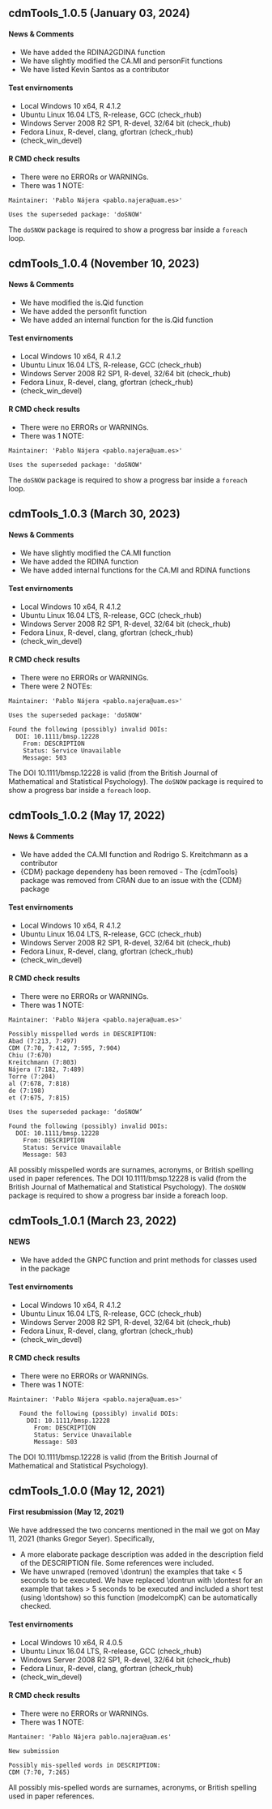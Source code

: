## cdmTools_1.0.5 (January 03, 2024)

#### News & Comments
* We have added the RDINA2GDINA function
* We have slightly modified the CA.MI and personFit functions
* We have listed Kevin Santos as a contributor

#### Test envirnoments
* Local Windows 10 x64, R 4.1.2
* Ubuntu Linux 16.04 LTS, R-release, GCC (check_rhub)
* Windows Server 2008 R2 SP1, R-devel, 32/64 bit (check_rhub)
* Fedora Linux, R-devel, clang, gfortran (check_rhub)
* (check_win_devel)

#### R CMD check results

* There were no ERRORs or WARNINGs.
* There was 1 NOTE:
```
Maintainer: 'Pablo Nájera <pablo.najera@uam.es>'
   
Uses the superseded package: 'doSNOW'
```
The `doSNOW` package is required to show a progress bar inside a `foreach` loop.

## cdmTools_1.0.4 (November 10, 2023)

#### News & Comments
* We have modified the is.Qid function
* We have added the personfit function
* We have added an internal function for the is.Qid function

#### Test envirnoments
* Local Windows 10 x64, R 4.1.2
* Ubuntu Linux 16.04 LTS, R-release, GCC (check_rhub)
* Windows Server 2008 R2 SP1, R-devel, 32/64 bit (check_rhub)
* Fedora Linux, R-devel, clang, gfortran (check_rhub)
* (check_win_devel)

#### R CMD check results

* There were no ERRORs or WARNINGs.
* There was 1 NOTE:
```
Maintainer: 'Pablo Nájera <pablo.najera@uam.es>'
   
Uses the superseded package: 'doSNOW'
```
The `doSNOW` package is required to show a progress bar inside a `foreach` loop.

## cdmTools_1.0.3 (March 30, 2023)

#### News & Comments
* We have slightly modified the CA.MI function
* We have added the RDINA function
* We have added internal functions for the CA.MI and RDINA functions

#### Test envirnoments
* Local Windows 10 x64, R 4.1.2
* Ubuntu Linux 16.04 LTS, R-release, GCC (check_rhub)
* Windows Server 2008 R2 SP1, R-devel, 32/64 bit (check_rhub)
* Fedora Linux, R-devel, clang, gfortran (check_rhub)
* (check_win_devel)

#### R CMD check results

* There were no ERRORs or WARNINGs.
* There were 2 NOTEs:
```
Maintainer: 'Pablo Nájera <pablo.najera@uam.es>'
   
Uses the superseded package: 'doSNOW'

Found the following (possibly) invalid DOIs:
  DOI: 10.1111/bmsp.12228
    From: DESCRIPTION
    Status: Service Unavailable
    Message: 503
```
The DOI 10.1111/bmsp.12228 is valid (from the British Journal of Mathematical and Statistical Psychology). The `doSNOW` package is required to show a progress bar inside a `foreach` loop.

## cdmTools_1.0.2 (May 17, 2022)

#### News & Comments
* We have added the CA.MI function and Rodrigo S. Kreitchmann as a contributor
* {CDM} package dependeny has been removed - The {cdmTools} package was removed from CRAN due to an issue with the {CDM} package

#### Test envirnoments
* Local Windows 10 x64, R 4.1.2
* Ubuntu Linux 16.04 LTS, R-release, GCC (check_rhub)
* Windows Server 2008 R2 SP1, R-devel, 32/64 bit (check_rhub)
* Fedora Linux, R-devel, clang, gfortran (check_rhub)
* (check_win_devel)

#### R CMD check results

* There were no ERRORs or WARNINGs.
* There was 1 NOTE:
```
Maintainer: 'Pablo Nájera <pablo.najera@uam.es>'
   
Possibly misspelled words in DESCRIPTION:
Abad (7:213, 7:497)
CDM (7:70, 7:412, 7:595, 7:904)
Chiu (7:670)
Kreitchmann (7:803)
Nájera (7:182, 7:489)
Torre (7:204)
al (7:678, 7:818)
de (7:198)
et (7:675, 7:815)

Uses the superseded package: ‘doSNOW’
   
Found the following (possibly) invalid DOIs:
  DOI: 10.1111/bmsp.12228
    From: DESCRIPTION
    Status: Service Unavailable
    Message: 503
```
All possibly misspelled words are surnames, acronyms, or British spelling used in paper references. The DOI 10.1111/bmsp.12228 is valid (from the British Journal of Mathematical and Statistical Psychology). The `doSNOW` package is required to show a progress bar inside a foreach loop.

## cdmTools_1.0.1 (March 23, 2022)

#### NEWS
* We have added the GNPC function and print methods for classes used in the package

#### Test envirnoments
* Local Windows 10 x64, R 4.1.2
* Ubuntu Linux 16.04 LTS, R-release, GCC (check_rhub)
* Windows Server 2008 R2 SP1, R-devel, 32/64 bit (check_rhub)
* Fedora Linux, R-devel, clang, gfortran (check_rhub)
* (check_win_devel)

#### R CMD check results

* There were no ERRORs or WARNINGs.
* There was 1 NOTE:
```
Maintainer: 'Pablo Nájera <pablo.najera@uam.es>'
   
   Found the following (possibly) invalid DOIs:
     DOI: 10.1111/bmsp.12228
       From: DESCRIPTION
       Status: Service Unavailable
       Message: 503
```
The DOI 10.1111/bmsp.12228 is valid (from the British Journal of Mathematical and Statistical Psychology).

## cdmTools_1.0.0 (May 12, 2021)

#### First resubmission (May 12, 2021)
We have addressed the two concerns mentioned in the mail we got on May 11, 2021 (thanks Gregor Seyer). Specifically,
* A more elaborate package description was added in the description field of the DESCRIPTION file. Some references were included.
* We have unwraped (removed \dontrun) the examples that take < 5 seconds to be executed. We have replaced \dontrun with \dontest for an example that takes > 5 seconds to be executed and included a short test (using \dontshow) so this function (modelcompK) can be automatically checked.

#### Test envirnoments
* Local Windows 10 x64, R 4.0.5
* Ubuntu Linux 16.04 LTS, R-release, GCC (check_rhub)
* Windows Server 2008 R2 SP1, R-devel, 32/64 bit (check_rhub)
* Fedora Linux, R-devel, clang, gfortran (check_rhub)
* (check_win_devel)

#### R CMD check results
* There were no ERRORs or WARNINGs.
* There was 1 NOTE:
```
Mantainer: 'Pablo Nájera pablo.najera@uam.es'

New submission

Possibly mis-spelled words in DESCRIPTION: 
CDM (7:70, 7:265)
```
All possibly mis-spelled words are surnames, acronyms, or British spelling used in paper references.
